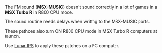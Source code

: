 The FM sound (**MSX-MUSIC**) doesn't sound correctly in a lot of games in a **MSX Turbo R** in R800 CPU mode.

The sound routine needs delays when writtng to the MSX-MUSIC ports. 

These pathces also turn ON R800 CPU mode in MSX Turbo R computers at launch.

Use [Lunar IPS](https://fusoya.eludevisibility.org/lips/) to apply these patches on a PC computer.

